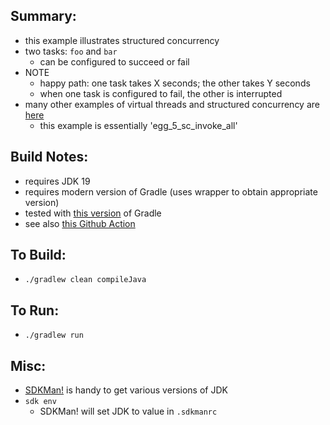 
Summary:
---------

* this example illustrates structured concurrency
* two tasks: `foo` and `bar`
    - can be configured to succeed or fail
* NOTE
    - happy path: one task takes X seconds; the other takes Y seconds
    - when one task is configured to fail, the other is interrupted
* many other examples of virtual threads and structured concurrency are [here](https://github.com/codetojoy/easter_eggs_for_java_loom)
    - this example is essentially 'egg_5_sc_invoke_all'

Build Notes:
------------

* requires JDK 19
* requires modern version of Gradle (uses wrapper to obtain appropriate version)
* tested with [this version](./Gradle.version.md) of Gradle 
* see also [this Github Action](../.github/workflows/run_egg_Gradle_JDK19_preview.yml)

To Build:
---------

* `./gradlew clean compileJava`

To Run:
-------

* `./gradlew run`

Misc:
-----

* [SDKMan!](https://sdkman.io/) is handy to get various versions of JDK
* `sdk env`
    - SDKMan! will set JDK to value in `.sdkmanrc`

